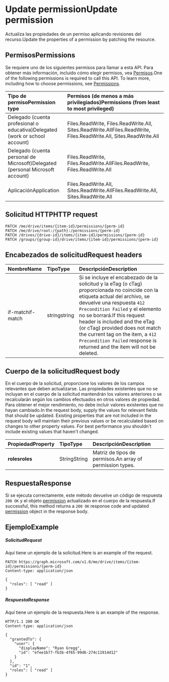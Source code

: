# <a name="update-permission"></a><span data-ttu-id="c1e58-101">Update permission</span><span class="sxs-lookup"><span data-stu-id="c1e58-101">Update permission</span></span>

<span data-ttu-id="c1e58-102">Actualiza las propiedades de un permiso aplicando revisiones del recurso.</span><span class="sxs-lookup"><span data-stu-id="c1e58-102">Update the properties of a permission by patching the resource.</span></span>

## <a name="permissions"></a><span data-ttu-id="c1e58-103">Permisos</span><span class="sxs-lookup"><span data-stu-id="c1e58-103">Permissions</span></span>

<span data-ttu-id="c1e58-p101">Se requiere uno de los siguientes permisos para llamar a esta API. Para obtener más información, incluido cómo elegir permisos, vea [Permisos](../../../concepts/permissions_reference.md).</span><span class="sxs-lookup"><span data-stu-id="c1e58-p101">One of the following permissions is required to call this API. To learn more, including how to choose permissions, see [Permissions](../../../concepts/permissions_reference.md).</span></span>

|<span data-ttu-id="c1e58-106">Tipo de permiso</span><span class="sxs-lookup"><span data-stu-id="c1e58-106">Permission type</span></span>      | <span data-ttu-id="c1e58-107">Permisos (de menos a más privilegiados)</span><span class="sxs-lookup"><span data-stu-id="c1e58-107">Permissions (from least to most privileged)</span></span>              |
|:--------------------|:---------------------------------------------------------|
|<span data-ttu-id="c1e58-108">Delegado (cuenta profesional o educativa)</span><span class="sxs-lookup"><span data-stu-id="c1e58-108">Delegated (work or school account)</span></span> | <span data-ttu-id="c1e58-109">Files.ReadWrite, Files.ReadWrite.All, Sites.ReadWrite.All</span><span class="sxs-lookup"><span data-stu-id="c1e58-109">Files.ReadWrite, Files.ReadWrite.All, Sites.ReadWrite.All</span></span>    |
|<span data-ttu-id="c1e58-110">Delegado (cuenta personal de Microsoft)</span><span class="sxs-lookup"><span data-stu-id="c1e58-110">Delegated (personal Microsoft account)</span></span> | <span data-ttu-id="c1e58-111">Files.ReadWrite, Files.ReadWrite.All</span><span class="sxs-lookup"><span data-stu-id="c1e58-111">Files.ReadWrite, Files.ReadWrite.All</span></span>    |
|<span data-ttu-id="c1e58-112">Aplicación</span><span class="sxs-lookup"><span data-stu-id="c1e58-112">Application</span></span> | <span data-ttu-id="c1e58-113">Files.ReadWrite.All, Sites.ReadWrite.All</span><span class="sxs-lookup"><span data-stu-id="c1e58-113">Files.ReadWrite.All, Sites.ReadWrite.All</span></span> |

## <a name="http-request"></a><span data-ttu-id="c1e58-114">Solicitud HTTP</span><span class="sxs-lookup"><span data-stu-id="c1e58-114">HTTP request</span></span>

<!-- { "blockType": "ignored" } -->
```http
PATCH /me/drive/items/{item-id}/permissions/{perm-id}
PATCH /me/drive/root:/{path}:/permissions/{perm-id}
PATCH /drives/{drive-id}/items/{item-id}/permissions/{perm-id}
PATCH /groups/{group-id}/drive/items/{item-id}/permissions/{perm-id}
```

## <a name="request-headers"></a><span data-ttu-id="c1e58-115">Encabezados de solicitud</span><span class="sxs-lookup"><span data-stu-id="c1e58-115">Request headers</span></span>

| <span data-ttu-id="c1e58-116">Nombre</span><span class="sxs-lookup"><span data-stu-id="c1e58-116">Name</span></span>          | <span data-ttu-id="c1e58-117">Tipo</span><span class="sxs-lookup"><span data-stu-id="c1e58-117">Type</span></span>   | <span data-ttu-id="c1e58-118">Descripción</span><span class="sxs-lookup"><span data-stu-id="c1e58-118">Description</span></span>                                                                                                                                                                                       |
|:--------------|:-------|:--------------------------------------------------------------------------------------------------------------------------------------------------------------------------------------------------|
| <span data-ttu-id="c1e58-119">if-match</span><span class="sxs-lookup"><span data-stu-id="c1e58-119">if-match</span></span>      | <span data-ttu-id="c1e58-120">string</span><span class="sxs-lookup"><span data-stu-id="c1e58-120">string</span></span> | <span data-ttu-id="c1e58-121">Si se incluye el encabezado de la solicitud y la eTag (o cTag) proporcionada no coincide con la etiqueta actual del archivo, se devuelve una respuesta `412 Precondition Failed` y el elemento no se borrará.</span><span class="sxs-lookup"><span data-stu-id="c1e58-121">If this request header is included and the eTag (or cTag) provided does not match the current tag on the item, a `412 Precondition Failed` response is returned and the item will not be deleted.</span></span> |

## <a name="request-body"></a><span data-ttu-id="c1e58-122">Cuerpo de la solicitud</span><span class="sxs-lookup"><span data-stu-id="c1e58-122">Request body</span></span>
<span data-ttu-id="c1e58-p102">En el cuerpo de la solicitud, proporcione los valores de los campos relevantes que deben actualizarse. Las propiedades existentes que no se incluyan en el cuerpo de la solicitud mantendrán los valores anteriores o se recalcularán según los cambios efectuados en otros valores de propiedad. Para obtener el mejor rendimiento, no debe incluir valores existentes que no hayan cambiado.</span><span class="sxs-lookup"><span data-stu-id="c1e58-p102">In the request body, supply the values for relevant fields that should be updated. Existing properties that are not included in the request body will maintain their previous values or be recalculated based on changes to other property values. For best performance you shouldn't include existing values that haven't changed.</span></span>

| <span data-ttu-id="c1e58-126">Propiedad</span><span class="sxs-lookup"><span data-stu-id="c1e58-126">Property</span></span>     | <span data-ttu-id="c1e58-127">Tipo</span><span class="sxs-lookup"><span data-stu-id="c1e58-127">Type</span></span>   | <span data-ttu-id="c1e58-128">Descripción</span><span class="sxs-lookup"><span data-stu-id="c1e58-128">Description</span></span>                   |
|:-------------|:-------|:------------------------------|
| <span data-ttu-id="c1e58-129">**roles**</span><span class="sxs-lookup"><span data-stu-id="c1e58-129">**roles**</span></span>    | <span data-ttu-id="c1e58-130">String</span><span class="sxs-lookup"><span data-stu-id="c1e58-130">String</span></span> | <span data-ttu-id="c1e58-131">Matriz de tipos de permisos.</span><span class="sxs-lookup"><span data-stu-id="c1e58-131">An array of permission types.</span></span> |

## <a name="response"></a><span data-ttu-id="c1e58-132">Respuesta</span><span class="sxs-lookup"><span data-stu-id="c1e58-132">Response</span></span>

<span data-ttu-id="c1e58-133">Si se ejecuta correctamente, este método devuelve un código de respuesta `200 OK` y el objeto [permission](../resources/permission.md) actualizado en el cuerpo de la respuesta.</span><span class="sxs-lookup"><span data-stu-id="c1e58-133">If successful, this method returns a `200 OK` response code and updated [permission](../resources/permission.md) object in the response body.</span></span>

## <a name="example"></a><span data-ttu-id="c1e58-134">Ejemplo</span><span class="sxs-lookup"><span data-stu-id="c1e58-134">Example</span></span>

##### <a name="request"></a><span data-ttu-id="c1e58-135">Solicitud</span><span class="sxs-lookup"><span data-stu-id="c1e58-135">Request</span></span>

<span data-ttu-id="c1e58-136">Aquí tiene un ejemplo de la solicitud.</span><span class="sxs-lookup"><span data-stu-id="c1e58-136">Here is an example of the request.</span></span>
<!-- {
  "blockType": "request",
  "name": "update_permission"
}-->
```http
PATCH https://graph.microsoft.com/v1.0/me/drive/items/{item-id}/permissions/{perm-id}
Content-type: application/json

{
  "roles": [ "read" ]
}
```
##### <a name="response"></a><span data-ttu-id="c1e58-137">Respuesta</span><span class="sxs-lookup"><span data-stu-id="c1e58-137">Response</span></span>

<span data-ttu-id="c1e58-138">Aquí tiene un ejemplo de la respuesta.</span><span class="sxs-lookup"><span data-stu-id="c1e58-138">Here is an example of the response.</span></span>
<!-- {
  "blockType": "response",
  "truncated": true,
  "@odata.type": "microsoft.graph.permission"
} -->
```http
HTTP/1.1 200 OK
Content-type: application/json

{
  "grantedTo": {
    "user": {
      "displayName": "Ryan Gregg",
      "id": "efee1b77-fb3b-4f65-99d6-274c11914d12"
    }
  },
  "id": "1",
  "roles": [ "read" ]
}
```

<!-- uuid: 8fcb5dbc-d5aa-4681-8e31-b001d5168d79
2015-10-25 14:57:30 UTC -->
<!-- {
  "type": "#page.annotation",
  "description": "Update permission",
  "keywords": "",
  "section": "documentation",
  "tocPath": "OneDrive/Item/Update permission"
}-->
